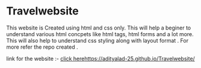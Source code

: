 # Travelwebsite
This website is Created using html and css only.
This will help a beginer to understand various html concpets like html tags, html forms and a lot more.
This will also help to understand css styling along with layout format .
For more refer the repo created .

link for the website :- [click here](https://adityalad-25.github.io/Travelwebsite/)https://adityalad-25.github.io/Travelwebsite/

